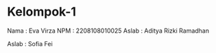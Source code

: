 # Kelompok-1
Nama : Eva Virza
NPM  : 2208108010025
Aslab : Aditya Rizki Ramadhan






Aslab : Sofia Fei 
